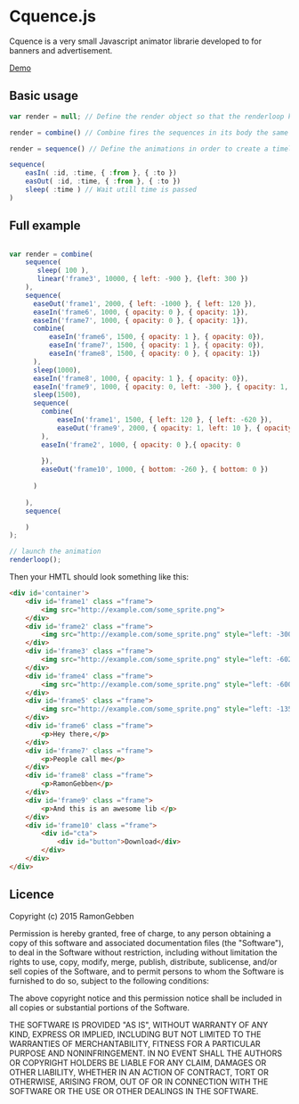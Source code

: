 

# Cquence.js

Cquence is a very small Javascript animator librarie developed to for banners and advertisement.

[Demo](http://ramongebben.github.io/Cquence)

## Basic usage

```javascript
var render = null; // Define the render object so that the renderloop knows what to render.

render = combine() // Combine fires the sequences in its body the same time

render = sequence() // Define the animations in order to create a timeline

sequence(
	easIn( :id, :time, { :from }, { :to })
	easOut( :id, :time, { :from }, { :to })
	sleep( :time ) // Wait utill time is passed
)

```


## Full example

```javascript

var render = combine(     
	sequence( 
	   sleep( 100 ),
	   linear('frame3', 10000, { left: -900 }, {left: 300 })
	),
	sequence(
	  easeOut('frame1', 2000, { left: -1000 }, { left: 120 }),
	  easeIn('frame6', 1000, { opacity: 0 }, { opacity: 1}),
	  easeIn('frame7', 1000, { opacity: 0 }, { opacity: 1}),
	  combine(
	      easeIn('frame6', 1500, { opacity: 1 }, { opacity: 0}),
	      easeIn('frame7', 1500, { opacity: 1 }, { opacity: 0}),
	      easeIn('frame8', 1500, { opacity: 0 }, { opacity: 1})
	  ),
	  sleep(1000),
	  easeIn('frame8', 1000, { opacity: 1 }, { opacity: 0}),
	  easeIn('frame9', 1000, { opacity: 0, left: -300 }, { opacity: 1, left: 10}),
	  sleep(1500),
	  sequence(
	    combine(
	        easeIn('frame1', 1500, { left: 120 }, { left: -620 }),
	        easeOut('frame9', 2000, { opacity: 1, left: 10 }, { opacity: 0, left: -300 })
	    ),
	    easeIn('frame2', 1000, { opacity: 0 },{ opacity: 0
	    
	    }),
	    easeOut('frame10', 1000, { bottom: -260 }, { bottom: 0 })
	    
	  )
	  
	),
	sequence(

	)
);

// launch the animation
renderloop();

```

Then your HMTL should look something like this: 

```html
<div id='container'>
    <div id='frame1' class ="frame">
        <img src="http://example.com/some_sprite.png">
    </div>
    <div id='frame2' class ="frame">
        <img src="http://example.com/some_sprite.png" style="left: -300px; top: 40px;">
    </div>
    <div id='frame3' class ="frame">
        <img src="http://example.com/some_sprite.png" style="left: -602px">
    </div>
    <div id='frame4' class ="frame">
        <img src="http://example.com/some_sprite.png" style="left: -600px;">
    </div>
    <div id='frame5' class ="frame">
        <img src="http://example.com/some_sprite.png" style="left: -1350px;">
    </div>
    <div id='frame6' class ="frame">
        <p>Hey there,</p>
    </div>
    <div id='frame7' class ="frame">
        <p>People call me</p>
    </div>
    <div id='frame8' class ="frame">
        <p>RamonGebben</p>
    </div>
    <div id='frame9' class ="frame">
        <p>And this is an awesome lib </p>
    </div>
    <div id='frame10' class ="frame">
        <div id="cta">
            <div id="button">Download</div>
        </div>
    </div>
</div>
```

## Licence

 Copyright (c) 2015 RamonGebben

 Permission is hereby granted, free of charge, to any person
 obtaining a copy of this software and associated documentation
 files (the "Software"), to deal in the Software without
 restriction, including without limitation the rights to use,
 copy, modify, merge, publish, distribute, sublicense, and/or sell
 copies of the Software, and to permit persons to whom the
 Software is furnished to do so, subject to the following
 conditions:

 The above copyright notice and this permission notice shall be
 included in all copies or substantial portions of the Software.

 THE SOFTWARE IS PROVIDED "AS IS", WITHOUT WARRANTY OF ANY KIND,
 EXPRESS OR IMPLIED, INCLUDING BUT NOT LIMITED TO THE WARRANTIES
 OF MERCHANTABILITY, FITNESS FOR A PARTICULAR PURPOSE AND
 NONINFRINGEMENT. IN NO EVENT SHALL THE AUTHORS OR COPYRIGHT
 HOLDERS BE LIABLE FOR ANY CLAIM, DAMAGES OR OTHER LIABILITY,
 WHETHER IN AN ACTION OF CONTRACT, TORT OR OTHERWISE, ARISING
 FROM, OUT OF OR IN CONNECTION WITH THE SOFTWARE OR THE USE OR
 OTHER DEALINGS IN THE SOFTWARE.

